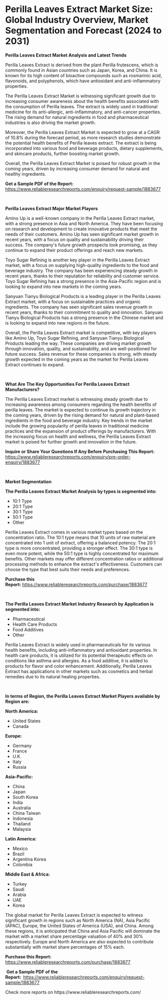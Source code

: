 <p><h1>Perilla Leaves Extract Market Size: Global Industry Overview, Market Segmentation and Forecast (2024 to 2031)</h1></p><p><strong>Perilla Leaves Extract Market Analysis and Latest Trends</strong></p>
<p><p>Perilla Leaves Extract is derived from the plant Perilla frutescens, which is commonly found in Asian countries such as Japan, Korea, and China. It is known for its high content of bioactive compounds such as rosmarinic acid, flavonoids, and polyphenols, which have antioxidant and anti-inflammatory properties.</p><p>The Perilla Leaves Extract Market is witnessing significant growth due to increasing consumer awareness about the health benefits associated with the consumption of Perilla leaves. The extract is widely used in traditional medicine for its anti-allergic, anti-inflammatory, and anti-cancer properties. The rising demand for natural ingredients in food and pharmaceutical industries is also driving the market growth.</p><p>Moreover, the Perilla Leaves Extract Market is expected to grow at a CAGR of 10.8% during the forecast period, as more research studies demonstrate the potential health benefits of Perilla leaves extract. The extract is being incorporated into various food and beverage products, dietary supplements, and skincare products, further boosting market growth.</p><p>Overall, the Perilla Leaves Extract Market is poised for robust growth in the coming years, driven by increasing consumer demand for natural and healthy ingredients.</p></p>
<p><strong>Get a Sample PDF of the Report:&nbsp;</strong> <a href="https://www.reliableresearchreports.com/enquiry/request-sample/1883677">https://www.reliableresearchreports.com/enquiry/request-sample/1883677</a></p>
<p>&nbsp;</p>
<p><strong>Perilla Leaves Extract Major Market Players</strong></p>
<p><p>Amino Up is a well-known company in the Perilla Leaves Extract market, with a strong presence in Asia and North America. They have been focusing on research and development to create innovative products that meet the needs of their customers. Amino Up has seen significant market growth in recent years, with a focus on quality and sustainability driving their success. The company's future growth prospects look promising, as they continue to expand their product offerings and reach new markets.</p><p>Toyo Sugar Refining is another key player in the Perilla Leaves Extract market, with a focus on supplying high-quality ingredients to the food and beverage industry. The company has been experiencing steady growth in recent years, thanks to their reputation for reliability and customer service. Toyo Sugar Refining has a strong presence in the Asia-Pacific region and is looking to expand into new markets in the coming years.</p><p>Sanyuan Tianyu Biological Products is a leading player in the Perilla Leaves Extract market, with a focus on sustainable practices and organic ingredients. The company has seen significant sales revenue growth in recent years, thanks to their commitment to quality and innovation. Sanyuan Tianyu Biological Products has a strong presence in the Chinese market and is looking to expand into new regions in the future.</p><p>Overall, the Perilla Leaves Extract market is competitive, with key players like Amino Up, Toyo Sugar Refining, and Sanyuan Tianyu Biological Products leading the way. These companies are driving market growth through innovation, quality, and sustainability, and are well-positioned for future success. Sales revenue for these companies is strong, with steady growth expected in the coming years as the market for Perilla Leaves Extract continues to expand.</p></p>
<p>&nbsp;</p>
<p><strong>What Are The Key Opportunities For Perilla Leaves Extract Manufacturers?</strong></p>
<p><p>The Perilla Leaves Extract market is witnessing steady growth due to increasing awareness among consumers regarding the health benefits of perilla leaves. The market is expected to continue its growth trajectory in the coming years, driven by the rising demand for natural and plant-based ingredients in the food and beverage industry. Key trends in the market include the growing popularity of perilla leaves in traditional medicine practices and the expansion of product offerings by manufacturers. With the increasing focus on health and wellness, the Perilla Leaves Extract market is poised for further growth and innovation in the future.</p></p>
<p><strong>Inquire or Share Your Questions If Any Before Purchasing This Report:</strong> <a href="https://www.reliableresearchreports.com/enquiry/pre-order-enquiry/1883677">https://www.reliableresearchreports.com/enquiry/pre-order-enquiry/1883677</a></p>
<p>&nbsp;</p>
<p><strong>Market Segmentation</strong></p>
<p><strong>The Perilla Leaves Extract Market Analysis by types is segmented into:</strong></p>
<p><ul><li>10:1 Type</li><li>20:1 Type</li><li>30:1 Type</li><li>50:1 Type</li><li>Other</li></ul></p>
<p><p>Perilla Leaves Extract comes in various market types based on the concentration ratio. The 10:1 type means that 10 units of raw material are concentrated into 1 unit of extract, offering a balanced potency. The 20:1 type is more concentrated, providing a stronger effect. The 30:1 type is even more potent, while the 50:1 type is highly concentrated for maximum benefits. Other markets may offer different concentration ratios or additional processing methods to enhance the extract's effectiveness. Customers can choose the type that best suits their needs and preferences.</p></p>
<p><strong>Purchase this Report:&nbsp;</strong><a href="https://www.reliableresearchreports.com/purchase/1883677">https://www.reliableresearchreports.com/purchase/1883677</a></p>
<p>&nbsp;</p>
<p><strong>The Perilla Leaves Extract Market Industry Research by Application is segmented into:</strong></p>
<p><ul><li>Pharmaceutical</li><li>Health Care Products</li><li>Food Additives</li><li>Other</li></ul></p>
<p><p>Perilla Leaves Extract is widely used in pharmaceuticals for its various health benefits, including anti-inflammatory and antioxidant properties. In health care products, it is utilized for its potential therapeutic effects on conditions like asthma and allergies. As a food additive, it is added to products for flavor and color enhancement. Additionally, Perilla Leaves Extract has applications in other markets such as cosmetics and herbal remedies due to its natural healing properties.</p></p>
<p>&nbsp;</p>
<p><strong>In terms of Region, the Perilla Leaves Extract Market Players available by Region are:</strong></p>
<p>
    <p> <strong> North America: </strong>
        <ul>
            <li>United States</li>
            <li>Canada</li>
        </ul>
        </p> 
    <p> <strong> Europe: </strong>
        <ul>
            <li>Germany</li>
            <li>France</li>
            <li>U.K.</li>
            <li>Italy</li>
            <li>Russia</li>
        </ul>
        </p> 
    <p> <strong> Asia-Pacific: </strong>
        <ul>
            <li>China</li>
            <li>Japan</li>
            <li>South Korea</li>
            <li>India</li>
            <li>Australia</li>
            <li>China Taiwan</li>
            <li>Indonesia</li>
            <li>Thailand</li>
            <li>Malaysia</li>
        </ul>
        </p> 
    <p> <strong> Latin America: </strong>
        <ul>
            <li>Mexico</li>
            <li>Brazil</li>
            <li>Argentina Korea</li>
            <li>Colombia</li>
        </ul>
        </p> 
    <p> <strong> Middle East & Africa: </strong>
        <ul>
            <li>Turkey</li>
            <li>Saudi</li>
            <li>Arabia</li>
            <li>UAE</li>
            <li>Korea</li>
        </ul>
    </p>
    </p>
<p><p>The global market for Perilla Leaves Extract is expected to witness significant growth in regions such as North America (NA), Asia Pacific (APAC), Europe, the United States of America (USA), and China. Among these regions, it is anticipated that China and Asia Pacific will dominate the market with a market share percentage valuation of 40% and 30% respectively. Europe and North America are also expected to contribute substantially with market share percentages of 15% each.</p></p>
<p><strong>Purchase this Report: </strong><a href="https://www.reliableresearchreports.com/purchase/1883677">https://www.reliableresearchreports.com/purchase/1883677</a></p>
<p>&nbsp;<strong>Get a Sample PDF of the Report:&nbsp;&nbsp;</strong><a href="https://www.reliableresearchreports.com/enquiry/request-sample/1883677">https://www.reliableresearchreports.com/enquiry/request-sample/1883677</a></p>
<p><strong></strong></p>
<p>Check more reports on https://www.reliableresearchreports.com/</p>
